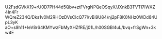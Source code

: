 U2FsdGVkX19+rU0D7PH44d5Qbv+ztFVrgNPQeOSqyX/JXnkB3TVTI7IWXZ4In4Fr
WQreZ234Q/Dks1v0M2RHOzDVsCIcQ77l/vBi9U84/nj2pF8K0NHz0WDd84UpL3yK
aO+s9h11+IeV8r64KMYwzFbMyXHZfRE/j01L/h00SGBl4uL/bvq+frSgWn+3kw4E
